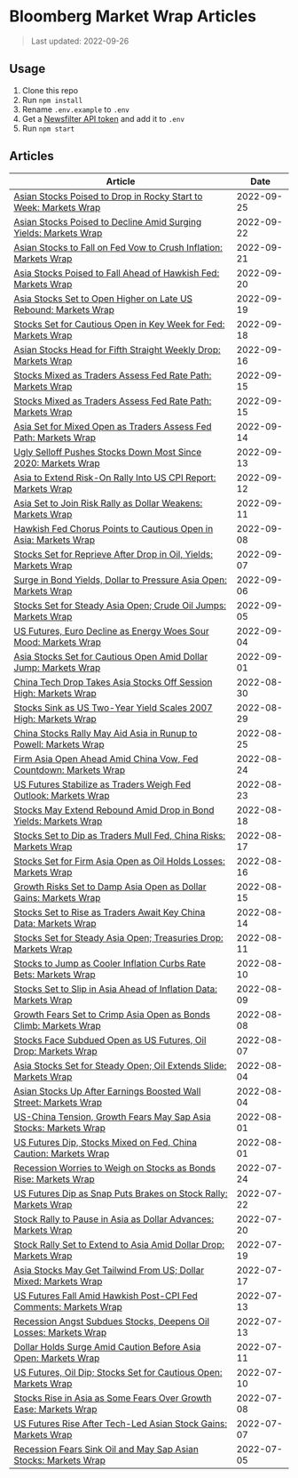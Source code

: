 # Bloomberg Market Wrap Articles

> Last updated: 2022-09-26

## Usage

1. Clone this repo
2. Run `npm install`
3. Rename `.env.example` to `.env`
4. Get a [Newsfilter API token](https://developers.newsfilter.io/docs/news-query-api-authentication.html) and add it to `.env`
5. Run `npm start`

## Articles

Article | Date
--- | ---
[Asian Stocks Poised to Drop in Rocky Start to Week: Markets Wrap](https://www.bloomberg.com//news/articles/2022-09-25/asian-stocks-poised-to-drop-in-rocky-start-to-week-markets-wrap) | 2022-09-25
[Asian Stocks Poised to Decline Amid Surging Yields: Markets Wrap](https://www.bloomberg.com//news/articles/2022-09-22/asian-stocks-poised-to-decline-amid-surging-yields-markets-wrap) | 2022-09-22
[Asian Stocks to Fall on Fed Vow to Crush Inflation: Markets Wrap](https://www.bloomberg.com//news/articles/2022-09-21/asian-stocks-to-fall-on-fed-vow-to-crush-inflation-markets-wrap) | 2022-09-21
[Asia Stocks Poised to Fall Ahead of Hawkish Fed: Markets Wrap](https://www.bloomberg.com//news/articles/2022-09-20/asia-stocks-poised-to-fall-ahead-of-hawkish-fed-markets-wrap) | 2022-09-20
[Asia Stocks Set to Open Higher on Late US Rebound: Markets Wrap](https://www.bloomberg.com//news/articles/2022-09-19/asia-stocks-set-to-open-higher-on-late-us-rebound-markets-wrap) | 2022-09-19
[Stocks Set for Cautious Open in Key Week for Fed: Markets Wrap](https://www.bloomberg.com//news/articles/2022-09-18/stocks-set-for-cautious-open-in-key-week-for-fed-markets-wrap) | 2022-09-18
[Asian Stocks Head for Fifth Straight Weekly Drop: Markets Wrap](https://www.bloomberg.com//news/articles/2022-09-15/asian-stocks-head-for-fifth-straight-weekly-drop-markets-wrap) | 2022-09-16
[Stocks Mixed as Traders Assess Fed Rate Path: Markets Wrap](https://www.bloomberg.com//news/articles/2022-09-15/stocks-mixed-as-traders-assess-fed-rate-path-markets-wrap-l82r9s9h) | 2022-09-15
[Stocks Mixed as Traders Assess Fed Rate Path: Markets Wrap](https://www.bloomberg.com//news/articles/2022-09-15/stocks-mixed-as-traders-assess-fed-rate-path-markets-wrap) | 2022-09-15
[Asia Set for Mixed Open as Traders Assess Fed Path: Markets Wrap](https://www.bloomberg.com//news/articles/2022-09-14/asia-set-for-mixed-open-as-traders-assess-fed-path-markets-wrap) | 2022-09-14
[Ugly Selloff Pushes Stocks Down Most Since 2020: Markets Wrap](https://www.bloomberg.com//news/articles/2022-09-13/ugly-selloff-pushes-stocks-down-most-since-2020-markets-wrap) | 2022-09-13
[Asia to Extend Risk-On Rally Into US CPI Report: Markets Wrap](https://www.bloomberg.com//news/articles/2022-09-12/asia-to-extend-risk-on-rally-into-us-cpi-report-markets-wrap) | 2022-09-12
[Asia Set to Join Risk Rally as Dollar Weakens: Markets Wrap](https://www.bloomberg.com//news/articles/2022-09-11/asia-set-to-join-risk-rally-as-dollar-weakens-markets-wrap) | 2022-09-11
[Hawkish Fed Chorus Points to Cautious Open in Asia: Markets Wrap](https://www.bloomberg.com//news/articles/2022-09-08/hawkish-fed-chorus-points-to-cautious-open-in-asia-markets-wrap) | 2022-09-08
[Stocks Set for Reprieve After Drop in Oil, Yields: Markets Wrap](https://www.bloomberg.com//news/articles/2022-09-07/stocks-set-for-reprieve-after-drop-in-oil-yields-markets-wrap) | 2022-09-07
[Surge in Bond Yields, Dollar to Pressure Asia Open: Markets Wrap](https://www.bloomberg.com//news/articles/2022-09-06/surge-in-bond-yields-dollar-to-pressure-asia-open-markets-wrap) | 2022-09-06
[Stocks Set for Steady Asia Open; Crude Oil Jumps: Markets Wrap](https://www.bloomberg.com//news/articles/2022-09-05/stocks-set-for-steady-asia-open-crude-oil-jumps-markets-wrap) | 2022-09-05
[US Futures, Euro Decline as Energy Woes Sour Mood: Markets Wrap](https://www.bloomberg.com//news/articles/2022-09-04/us-futures-euro-decline-as-energy-woes-sour-mood-markets-wrap) | 2022-09-04
[Asia Stocks Set for Cautious Open Amid Dollar Jump: Markets Wrap](https://www.bloomberg.com//news/articles/2022-09-01/asia-stocks-set-for-cautious-open-amid-dollar-jump-markets-wrap) | 2022-09-01
[China Tech Drop Takes Asia Stocks Off Session High: Markets Wrap](https://www.bloomberg.com//news/articles/2022-08-29/asian-open-set-to-be-subdued-by-fed-s-stern-stance-markets-wrap) | 2022-08-30
[Stocks Sink as US Two-Year Yield Scales 2007 High: Markets Wrap](https://www.bloomberg.com//news/articles/2022-08-28/us-futures-sink-stocks-set-to-slide-post-powell-markets-wrap) | 2022-08-29
[China Stocks Rally May Aid Asia in Runup to Powell: Markets Wrap](https://www.bloomberg.com//news/articles/2022-08-25/china-stocks-rally-may-aid-asia-in-runup-to-powell-markets-wrap) | 2022-08-25
[Firm Asia Open Ahead Amid China Vow, Fed Countdown: Markets Wrap](https://www.bloomberg.com//news/articles/2022-08-24/firm-asia-open-ahead-amid-china-vow-fed-countdown-markets-wrap) | 2022-08-24
[US Futures Stabilize as Traders Weigh Fed Outlook: Markets Wrap](https://www.bloomberg.com//news/articles/2022-08-23/us-futures-stabilize-as-traders-weigh-fed-outlook-markets-wrap) | 2022-08-23
[Stocks May Extend Rebound Amid Drop in Bond Yields: Markets Wrap](https://www.bloomberg.com//news/articles/2022-08-18/stocks-may-extend-rebound-amid-drop-in-bond-yields-markets-wrap) | 2022-08-18
[Stocks Set to Dip as Traders Mull Fed, China Risks: Markets Wrap](https://www.bloomberg.com//news/articles/2022-08-17/stocks-set-to-dip-as-traders-mull-fed-china-risks-markets-wrap) | 2022-08-17
[Stocks Set for Firm Asia Open as Oil Holds Losses: Markets Wrap](https://www.bloomberg.com//news/articles/2022-08-16/stocks-set-for-firm-asia-open-as-oil-holds-losses-markets-wrap) | 2022-08-16
[Growth Risks Set to Damp Asia Open as Dollar Gains: Markets Wrap](https://www.bloomberg.com//news/articles/2022-08-15/growth-risks-set-to-damp-asia-open-as-dollar-gains-markets-wrap) | 2022-08-15
[Stocks Set to Rise as Traders Await Key China Data: Markets Wrap](https://www.bloomberg.com//news/articles/2022-08-14/stocks-set-to-rise-as-traders-await-key-china-data-markets-wrap) | 2022-08-14
[Stocks Set for Steady Asia Open; Treasuries Drop: Markets Wrap](https://www.bloomberg.com//news/articles/2022-08-11/stocks-set-for-steady-asia-open-treasuries-drop-markets-wrap) | 2022-08-11
[Stocks to Jump as Cooler Inflation Curbs Rate Bets: Markets Wrap](https://www.bloomberg.com//news/articles/2022-08-10/stocks-to-jump-as-cooler-inflation-curbs-rate-bets-markets-wrap) | 2022-08-10
[Stocks Set to Slip in Asia Ahead of Inflation Data: Markets Wrap](https://www.bloomberg.com//news/articles/2022-08-09/stocks-set-to-slip-in-asia-ahead-of-inflation-data-markets-wrap) | 2022-08-09
[Growth Fears Set to Crimp Asia Open as Bonds Climb: Markets Wrap](https://www.bloomberg.com//news/articles/2022-08-08/growth-fears-set-to-crimp-asia-open-as-bonds-climb-markets-wrap) | 2022-08-08
[Stocks Face Subdued Open as US Futures, Oil Drop: Markets Wrap](https://www.bloomberg.com//news/articles/2022-08-07/us-futures-dip-stocks-in-asia-face-a-subdued-open-markets-wrap) | 2022-08-07
[Asia Stocks Set for Steady Open; Oil Extends Slide: Markets Wrap](https://www.bloomberg.com//news/articles/2022-08-04/asia-stocks-set-for-steady-open-oil-extends-slide-markets-wrap) | 2022-08-04
[Asian Stocks Up After Earnings Boosted Wall Street: Markets Wrap](https://www.bloomberg.com//news/articles/2022-08-03/asian-stocks-to-rise-as-earnings-spur-wall-street-markets-wrap) | 2022-08-04
[US-China Tension, Growth Fears May Sap Asia Stocks: Markets Wrap](https://www.bloomberg.com//news/articles/2022-08-01/us-china-tension-growth-fears-may-sap-asia-stocks-markets-wrap) | 2022-08-01
[US Futures Dip, Stocks Mixed on Fed, China Caution: Markets Wrap](https://www.bloomberg.com//news/articles/2022-07-31/stock-rebound-faces-test-from-china-related-risks-markets-wrap) | 2022-08-01
[Recession Worries to Weigh on Stocks as Bonds Rise: Markets Wrap](https://www.bloomberg.com//news/articles/2022-07-24/recession-worries-to-weigh-on-stocks-as-bonds-rise-markets-wrap) | 2022-07-24
[US Futures Dip as Snap Puts Brakes on Stock Rally: Markets Wrap](https://www.bloomberg.com//news/articles/2022-07-21/snap-s-drop-cools-stock-optimism-before-asia-open-markets-wrap) | 2022-07-22
[Stock Rally to Pause in Asia as Dollar Advances: Markets Wrap](https://www.bloomberg.com//news/articles/2022-07-20/stock-rally-to-pause-in-asia-as-dollar-advances-markets-wrap) | 2022-07-20
[Stock Rally Set to Extend to Asia Amid Dollar Drop: Markets Wrap](https://www.bloomberg.com//news/articles/2022-07-19/stock-rally-set-to-extend-to-asia-amid-dollar-drop-markets-wrap) | 2022-07-19
[Asia Stocks May Get Tailwind From US; Dollar Mixed: Markets Wrap](https://www.bloomberg.com//news/articles/2022-07-17/asia-stocks-may-get-tailwind-from-us-dollar-mixed-markets-wrap) | 2022-07-17
[US Futures Fall Amid Hawkish Post-CPI Fed Comments: Markets Wrap](https://www.bloomberg.com//news/articles/2022-07-13/scorching-us-cpi-sows-caution-for-asia-stock-open-markets-wrap) | 2022-07-13
[Recession Angst Subdues Stocks, Deepens Oil Losses: Markets Wrap](https://www.bloomberg.com//news/articles/2022-07-12/recession-angst-looks-set-to-subdue-asian-bourses-markets-wrap) | 2022-07-13
[Dollar Holds Surge Amid Caution Before Asia Open: Markets Wrap](https://www.bloomberg.com//news/articles/2022-07-11/dollar-surge-shows-caution-reigns-before-asia-open-markets-wrap) | 2022-07-11
[US Futures, Oil Dip; Stocks Set for Cautious Open: Markets Wrap](https://www.bloomberg.com//news/articles/2022-07-10/asia-set-for-cautious-open-as-china-tackles-covid-markets-wrap) | 2022-07-10
[Stocks Rise in Asia as Some Fears Over Growth Ease: Markets Wrap](https://www.bloomberg.com//news/articles/2022-07-07/stocks-set-to-rise-as-recession-obsession-cools-markets-wrap) | 2022-07-08
[US Futures Rise After Tech-Led Asian Stock Gains: Markets Wrap](https://www.bloomberg.com//news/articles/2022-07-06/bonds-drop-post-fed-stocks-set-for-steady-start-markets-wrap) | 2022-07-07
[Recession Fears Sink Oil and May Sap Asian Stocks: Markets Wrap](https://www.bloomberg.com//news/articles/2022-07-05/recession-fears-sink-oil-and-may-sap-asian-stocks-markets-wrap) | 2022-07-05

